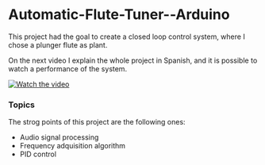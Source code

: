 # Automatic-Flute-Tuner--Arduino

This project had the goal to create a closed loop control system, where I chose a plunger flute as plant. 

On the next video I explain the whole project in Spanish, and it is possible to watch a performance of the system.
            
[![Watch the video](https://img.youtube.com/vi/kZ2By9EPutY/hqdefault.jpg)](https://youtu.be/kZ2By9EPutY)

### Topics

The strog points of this project are the following ones: 
* Audio signal processing
* Frequency adquisition algorithm
* PID control
